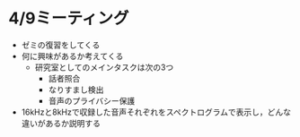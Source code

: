 # 4/9ミーティング
- ゼミの復習をしてくる
- 何に興味があるか考えてくる
  - 研究室としてのメインタスクは次の3つ
    - 話者照合
    - なりすまし検出
    - 音声のプライバシー保護
- 16kHzと8kHzで収録した音声それぞれをスペクトログラムで表示し，どんな違いがあるか説明する
